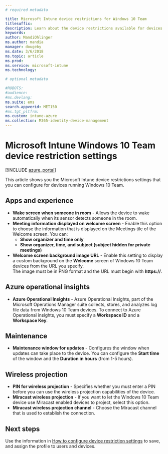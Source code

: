 ```yaml
---
# required metadata

title: Microsoft Intune device restrictions for Windows 10 Team
titlesuffix:
description: Learn about the device restrictions available for devices running Windows 10 Team.
keywords:
author: MandiOhlinger
ms.author: mandia
manager: dougeby
ms.date: 3/6/2018
ms.topic: article
ms.prod:
ms.service: microsoft-intune
ms.technology:

# optional metadata

#ROBOTS:
#audience:
#ms.devlang:
ms.suite: ems
search.appverid: MET150
#ms.tgt_pltfrm:
ms.custom: intune-azure
ms.collection: M365-identity-device-management
---
```


# Microsoft Intune Windows 10 Team device restriction settings

[!INCLUDE [azure_portal](./includes/azure_portal.md)]

This article shows you the Microsoft Intune device restrictions settings that you can configure for devices running Windows 10 Team.


## Apps and experience

- **Wake screen when someone in room** - Allows the device to wake automatically when its sensor detects someone in the room.
- **Meeting information displayed on welcome screen** - Enable this option to choose the information that is displayed on the Meetings tile of the Welcome screen. You can:
	- **Show organizer and time only**
	- **Show organizer, time, and subject (subject hidden for private meetings)**
- **Welcome screen background image URL** - Enable this setting to display a custom background on the **Welcome** screen of Windows 10 Team devices from the URL you specify.<br>The image must be in PNG format and the URL must begin with **https://**.

## Azure operational insights

- **Azure Operational Insights** - Azure Operational Insights, part of the Microsoft Operations Manager suite collects, stores, and analyzes log file data from Windows 10 Team devices.
To connect to Azure Operational insights, you must specify a **Workspace ID** and a **Workspace Key**.

## Maintenance

- **Maintenance window for updates** - Configures the window when updates can take place to the device. You can configure the **Start time** of the window and the **Duration in hours** (from 1-5 hours).

## Wireless projection

- **PIN for wireless projection** - Specifies whether you must enter a PIN before you can use the wireless projection capabilities of the device.
- **Miracast wireless projection** - If you want to let the Windows 10 Team device use Miracast enabled devices to project, select this option.
- **Miracast wireless projection channel** - Choose the Miracast channel that is used to establish the connection.


## Next steps

Use the information in [How to configure device restriction settings](device-restrictions-configure.md) to save, and assign the profile to users and devices.
